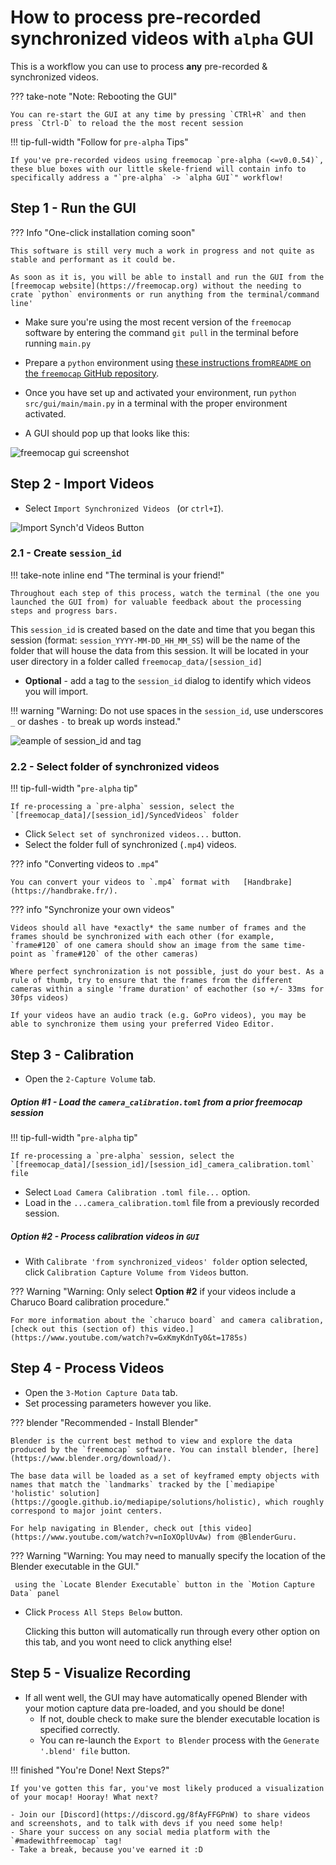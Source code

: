 
# How to process pre-recorded synchronized videos with `alpha` GUI

This is a workflow you can use to process **any** pre-recorded & synchronized videos.

??? take-note "Note: Rebooting the GUI"

    You can re-start the GUI at any time by pressing `CTRl+R` and then press `Ctrl-D` to reload the the most recent session

!!! tip-full-width "Follow for `pre-alpha` Tips"

    If you've pre-recorded videos using freemocap `pre-alpha (<=v0.0.54)`, these blue boxes with our little skele-friend will contain info to specifically address a "`pre-alpha` -> `alpha GUI`" workflow!

## Step 1 - Run the GUI
??? Info "One-click installation coming soon"

    This software is still very much a work in progress and not quite as stable and performant as it could be. 

    As soon as it is, you will be able to install and run the GUI from the [freemocap website](https://freemocap.org) without the needing to crate `python` environments or run anything from the terminal/command line'

- Make sure you're using the most recent version of the `freemocap` software by entering the command `git pull` in the terminal before running `main.py`

 - Prepare a `python` environment using [these instructions from`README` on the `freemocap` GitHub repository](https://github.com/freemocap/freemocap#how-to-run-the-alpha-gui). 

- Once you have set up and activated your environment, run  `python src/gui/main/main.py` in a terminal with the proper environment activated.


-  A GUI should pop up that looks like this: 
  
![freemocap gui screenshot](https://user-images.githubusercontent.com/62706609/202561983-eaa16963-423c-47dd-990c-72385378b0e6.png)

## Step 2 - Import Videos
- Select `Import Synchronized Videos ` (or `ctrl+I`).

![Import Synch'd Videos Button](https://user-images.githubusercontent.com/15314521/201449317-e91de387-7bb2-45a2-9313-d267b2b84b4f.png)

### 2.1 - Create `session_id`
!!! take-note inline end "The terminal is your friend!"

    Throughout each step of this process, watch the terminal (the one you launched the GUI from) for valuable feedback about the processing steps and progress bars.

This `session_id` is created based on the date and time that you began this session (format: `session_YYYY-MM-DD_HH_MM_SS`) will be the name of the folder that will house the data from this session. It will be located in your user directory in a folder called `freemocap_data/[session_id]`

- **Optional** - add a tag to the `session_id` dialog to identify which videos you will import. 

!!! warning "Warning: Do not use spaces in the `session_id`, use underscores `_` or dashes `-` to break up words instead."

![eample of session_id and tag](https://user-images.githubusercontent.com/15314521/201449323-7298a998-2a8f-416e-a00f-245721a9c862.png)

### 2.2 - Select folder of synchronized videos

!!! tip-full-width "`pre-alpha` tip"

    If re-processing a `pre-alpha` session, select the `[freemocap_data]/[session_id]/SyncedVideos` folder

- Click `Select set of synchronized videos...` button.
- Select the folder full of synchronized (`.mp4`) videos.

??? info "Converting videos to `.mp4`"

    You can convert your videos to `.mp4` format with   [Handbrake](https://handbrake.fr/).


??? info "Synchronize your own videos"
     
    Videos should all have *exactly* the same number of frames and the frames should be synchronized with each other (for example, `frame#120` of one camera should show an image from the same time-point as `frame#120` of the other cameras) 

    Where perfect synchronization is not possible, just do your best. As a rule of thumb, try to ensure that the frames from the different cameras within a single 'frame duration' of eachother (so +/- 33ms for 30fps videos)

    If your videos have an audio track (e.g. GoPro videos), you may be able to synchronize them using your preferred Video Editor. 


## Step 3 - Calibration
- Open the `2-Capture Volume` tab.
##### Option #1 - Load the `camera_calibration.toml` from a prior freemocap session
!!! tip-full-width "`pre-alpha` tip"

    If re-processing a `pre-alpha` session, select the `[freemocap_data]/[session_id]/[session_id]_camera_calibration.toml` file

- Select `Load Camera Calibration .toml file...` option.
- Load in the `...camera_calibration.toml` file from a previously recorded session.
##### Option #2 - Process calibration videos in `GUI`
- With `Calibrate 'from synchronized_videos' folder` option selected, click `Calibration Capture Volume from Videos` button.

??? Warning "Warning: Only select **Option #2** if your videos include a Charuco Board calibration procedure." 

    For more information about the `charuco board` and camera calibration, [check out this (section of) this video.](https://www.youtube.com/watch?v=GxKmyKdnTy0&t=1785s) 
    

## Step 4 - Process Videos
- Open the `3-Motion Capture Data` tab.
- Set processing parameters however you like.

??? blender "Recommended - Install Blender" 

    Blender is the current best method to view and explore the data produced by the `freemocap` software. You can install blender, [here](https://www.blender.org/download/). 

    The base data will be loaded as a set of keyframed empty objects with names that match the `landmarks` tracked by the [`mediapipe` 'holistic' solution](https://google.github.io/mediapipe/solutions/holistic), which roughly correspond to major joint centers. 

    For help navigating in Blender, check out [this video](https://www.youtube.com/watch?v=nIoXOplUvAw) from @BlenderGuru. 
    
    
??? Warning "Warning: You may need to manually specify the location of the Blender executable in the GUI."

     using the `Locate Blender Executable` button in the `Motion Capture Data` panel



- Click `Process All Steps Below` button. 

  Clicking this button will automatically run through every other option on this tab, and you wont need to click anything else!


## Step 5 - Visualize Recording

- If all went well, the GUI may have automatically opened Blender with your motion capture data pre-loaded, and you should be done!
    - If not, double check to make sure the blender executable location is specified correctly.
    - You can re-launch the `Export to Blender` process with the `Generate '.blend' file` button.

!!! finished "You're Done! Next Steps?"

    If you've gotten this far, you've most likely produced a visualization of your mocap! Hooray! What next? 

    - Join our [Discord](https://discord.gg/8fAyFFGPnW) to share videos and screenshots, and to talk with devs if you need some help!
    - Share your success on any social media platform with the `#madewithfreemocap` tag!
    - Take a break, because you've earned it :D

[def]: docs/
